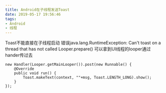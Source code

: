 ```yaml
---
title: Android在子线程发送Toast
date: 2019-05-17 19:56:46
tags:
- Android
- 线程
---
```

Toast不能直接在子线程启动 错误java.lang.RuntimeException: Can't toast on a thread that has not called Looper.prepare()
可以拿到UI线程的looper通过hander传过去
```
new Handler(Looper.getMainLooper()).post(new Runnable() {
    @Override
    public void run() {
        Toast.makeText(context, ""+msg, Toast.LENGTH_LONG).show();
    }
});
```